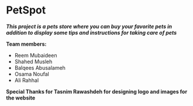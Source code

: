 # PetSpot

***This project is a pets store where you can buy your favorite pets in addition to display some tips and instructions for taking care of pets***

**Team members:**
* Reem Mubaideen
* Shahed Musleh
* Balqees Abusalameh
* Osama Noufal
* Ali Rahhal

**Special Thanks for Tasnim Rawashdeh for designing logo and images for the website**
